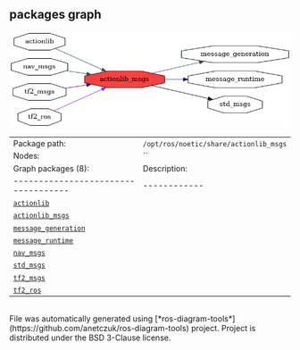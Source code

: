 <!--
File was automatically generated using 'ros-diagram-tools' project.
Project is distributed under the BSD 3-Clause license.
-->

## packages graph

[![actionlib_msgs](actionlib_msgs.png "actionlib_msgs")](actionlib_msgs.png)

|     |     |
| --- | --- |
| Package path: | `/opt/ros/noetic/share/actionlib_msgs` |
| Nodes: | `` |
| Graph packages (8): | Description: |
| ----------------------------------- | ------------ |
| [`actionlib`](actionlib.html) |  |
| [`actionlib_msgs`](actionlib_msgs.html) |  |
| [`message_generation`](message_generation.html) |  |
| [`message_runtime`](message_runtime.html) |  |
| [`nav_msgs`](nav_msgs.html) |  |
| [`std_msgs`](std_msgs.html) |  |
| [`tf2_msgs`](tf2_msgs.html) |  |
| [`tf2_ros`](tf2_ros.html) |  |


</br>
File was automatically generated using [*ros-diagram-tools*](https://github.com/anetczuk/ros-diagram-tools) project.
Project is distributed under the BSD 3-Clause license.
